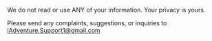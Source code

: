 We do not read or use ANY of your information. Your privacy is yours. 

Please send any complaints, suggestions, or inquiries to iAdventure.Support1@gmail.com
